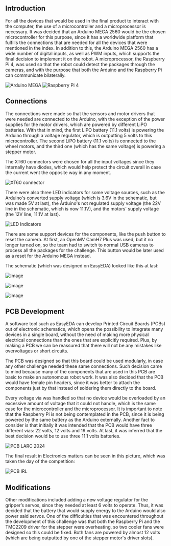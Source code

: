 ## Introduction

For all the devices that would be used in the final product to interact with the computer, the use of a microcontroller and a microprocessor is necessary. It was decided that an Arduino MEGA 2560 would be the chosen microcontroller for this purpose, since it has a worldwide platform that fulfills the connections that are needed for all the devices that were mentioned in the index. In addition to this, the Arduino MEGA 2560 has a wide number of digital inputs, as well as PWM inputs, which supports the final decision to implement it on the robot. A microprocessor, the Raspberry Pi 4, was used so that the robot could detect the packages through the cameras, and with the purpose that both the Arduino and the Raspberry Pi can communicate bilaterally.

![Arduino MEGA](https://github.com/RoBorregos/RoBorregos-Docs/assets/117100165/3f3de84f-15eb-448e-8907-049563494433)
![Raspberry Pi 4](https://github.com/RoBorregos/RoBorregos-Docs/assets/117100165/e7edb739-1892-431f-aaee-357dc9fa80dc)

## Connections

The connections were made so that the sensors and motor drivers that were needed are connected to the Arduino, with the exception of the power supplies for the motor drivers, which are powered by different LiPO batteries. With that in mind, the first LiPO battery (11.1 volts) is powering the Arduino through a voltage regulator, which is outputting 5 volts to this microcontroller. The second LiPO battery (11.1 volts) is connected to the wheel motors, and the third one (which has the same voltage) is powering a stepper motor.

The XT60 connectors were chosen for all the input voltages since they internally have diodes, which would help protect the circuit overall in case the current went the opposite way in any moment.

![XT60 connector](https://github.com/RoBorregos/RoBorregos-Docs/assets/117100165/41ac4569-05e2-41f2-a3ef-e5b3c1a0e838)

There were also three LED indicators for some voltage sources, such as the Arduino's converted supply voltage (which is 3.6V in the schematic, but was made 5V at last), the Arduino's not regulated supply voltage (the 22V line in the schematic, which is now 11.1V), and the motors' supply voltage (the 12V line, 11.1V at last).

![LED Indicators](https://github.com/RoBorregos/RoBorregos-Docs/assets/117100165/78f574a7-48ff-4c49-bdfb-7e433015de9a)

There are some support devices for the components, like the push button to reset the camera. At first, an OpenMV CamH7 Plus was used, but it no longer turned on, so the team had to switch to normal USB cameras to process all the packages for the challenge. This button would be later used as a reset for the Arduino MEGA instead.

The schematic (which was designed on EasyEDA) looked like this at last:

![image](https://github.com/RoBorregos/RoBorregos-Docs/assets/117100165/894fd928-ac53-453b-8de9-c4fba6a924a9)

![image](https://github.com/RoBorregos/RoBorregos-Docs/assets/117100165/ba561a27-9d5b-4703-8b43-307b8e839eb6)

![image](https://github.com/RoBorregos/RoBorregos-Docs/assets/117100165/a65358df-78a8-4054-9abb-a1055380100a)


## PCB Development

A software tool such as EasyEDA can develop Printed Circuit Boards (PCBs) out of electronic schematics, which opens the possibility to integrate many devices in a single board, without the need of making more physical electrical connections than the ones that are explicitly required. Plus, by making a PCB we can be reassured that there will not be any mistakes like overvoltages or short circuits.

The PCB was designed so that this board could be used modularly, in case any other challenge needed these same connections. Such decision came to mind because many of the components that are used in this PCB are basic to make an autonomous robot work. It was also decided that the PCB would have female pin headers, since it was better to attach the components just by that instead of soldering them directly to the board.

Every voltage via was handled so that no device would be overloaded by an excessive amount of voltage that it could not handle, which is the same case for the microcontroller and the microprocessor. It is important to note that the Raspberry Pi is not being contemplated in the PCB, since it is being powered by the same battery as the Arduino externally. Another fact to consider is that initially it was intended that the PCB would have three different vias: 22 volts, 12 volts and 19 volts. At last, it was inferred that the best decision would be to use three 11.1 volts batteries.

![PCB LARC 2024](https://github.com/RoBorregos/RoBorregos-Docs/assets/117100165/c14e5f21-d7fe-4891-a089-c3382e36a039)

The final result in Electronics matters can be seen in this picture, which was taken the day of the competition:

![PCB IRL](https://github.com/RoBorregos/RoBorregos-Docs/assets/117100165/4c70fbd9-e77a-4ee7-a554-d3e90e14f275)

## Modifications

Other modifications included adding a new voltage regulator for the gripper’s servos, since they needed at least 6 volts to operate. Thus, it was decided that the battery that would supply energy to the Arduino would also power said servos.
One of the difficulties that was encountered throughout the development of this challenge was that both the Raspberry Pi and the TMC2209 driver for the stepper were overheating, so two cooler fans were designed so this could be fixed. Both fans are powered by almost 12 volts (which are being outputted by one of the stepper motor's driver slots).